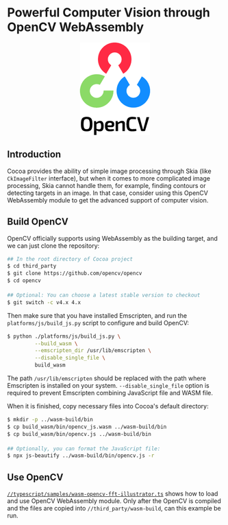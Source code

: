 # Powerful Computer Vision through OpenCV WebAssembly

<div align="center">
<img src="../../../assets/OpenCV_logo_black-2.png" alt="OpenCV Logo"/>
</div>

## Introduction
Cocoa provides the ability of simple image processing through Skia (like `CkImageFilter` interface),
but when it comes to more complicated image processing, Skia cannot handle them, for example,
finding contours or detecting targets in an image. In that case, consider using this OpenCV
WebAssembly module to get the advanced support of computer vision.

## Build OpenCV

OpenCV officially supports using WebAssembly as the building target, and we can just clone the
repository:
```bash
## In the root directory of Cocoa project
$ cd third_party
$ git clone https://github.com/opencv/opencv
$ cd opencv

## Optional: You can choose a latest stable version to checkout
$ git switch -c v4.x 4.x
```

Then make sure that you have installed Emscripten, and run the `platforms/js/build_js.py`
script to configure and build OpenCV:
```bash
$ python ./platforms/js/build_js.py \
         --build_wasm \
         --emscripten_dir /usr/lib/emscripten \
         --disable_single_file \
         build_wasm
```

The path `/usr/lib/emscripten` should be replaced with the path where Emscripten
is installed on your system. `--disable_single_file` option is required to prevent
Emscripten combining JavaScript file and WASM file.

When it is finished, copy necessary files into Cocoa's default directory:
```bash
$ mkdir -p ../wasm-build/bin
$ cp build_wasm/bin/opencv_js.wasm ../wasm-build/bin
$ cp build_wasm/bin/opencv.js ../wasm-build/bin

## Optionally, you can format the JavaScript file:
$ npx js-beautify ../wasm-build/bin/opencv.js -r
```

## Use OpenCV
[`//typescript/samples/wasm-opencv-fft-illustrator.ts`](../../samples/wasm-opencv-fft-illustrator.ts)
shows how to load and use OpenCV WebAssembly module.
Only after the OpenCV is compiled and the files are copied into `//third_party/wasm-build`,
can this example be run.
